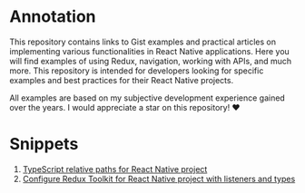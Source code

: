 # Annotation

This repository contains links to Gist examples and practical articles on implementing various functionalities in React Native applications. Here you will find examples of using Redux, navigation, working with APIs, and much more. This repository is intended for developers looking for specific examples and best practices for their React Native projects.

All examples are based on my subjective development experience gained over the years. I would appreciate a star on this repository! ❤️

# Snippets

1. [TypeScript relative paths for React Native project](https://gist.github.com/WhidRubeld/31319a5cd4de05bde79ad6e50743f154)
2. [Configure Redux Toolkit for React Native project with listeners and types](https://gist.github.com/WhidRubeld/5dee6e32eb591e7d9bd9f8813017a5eb)

